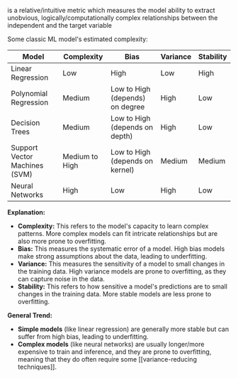 is a relative/intuitive metric which measures the model ability to extract unobvious, logically/computationally complex relationships between the independent and the target variable

Some classic ML model's estimated complexity:

| Model                         | Complexity     | Bias                            | Variance | Stability |
| ----------------------------- | -------------- | ------------------------------- | -------- | --------- |
| Linear Regression             | Low            | High                            | Low      | High      |
| Polynomial Regression         | Medium         | Low to High (depends) on degree | High     | Low       |
| Decision Trees                | Medium         | Low to High (depends on depth)  | High     | Low       |
| Support Vector Machines (SVM) | Medium to High | Low to High (depends on kernel) | Medium   | Medium    |
| Neural Networks               | High           | Low                             | High     | Low       |

**Explanation:**
- **Complexity:** This refers to the model's capacity to learn complex patterns. More complex models can fit intricate relationships but are also more prone to overfitting.
- **Bias:** This measures the systematic error of a model. High bias models make strong assumptions about the data, leading to underfitting.
- **Variance:** This measures the sensitivity of a model to small changes in the training data. High variance models are prone to overfitting, as they can capture noise in the data.
- **Stability:** This refers to how sensitive a model's predictions are to small changes in the training data. More stable models are less prone to overfitting.

**General Trend:**

- **Simple models** (like linear regression) are generally more stable but can suffer from high bias, leading to underfitting.
- **Complex models** (like neural networks) are usually longer/more expensive to train and inference, and they are prone to overfitting, meaning that they do often require some [[variance-reducing techniques]].